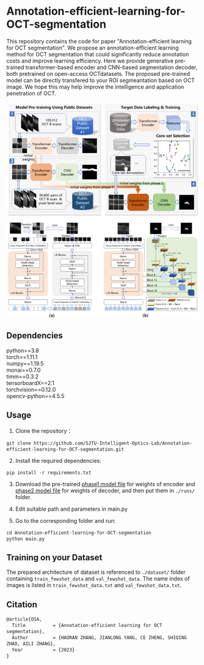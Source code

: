 # Annotation-efficient-learning-for-OCT-segmentation

This repository contains the code for paper "Annotation-efficient learning for OCT segmentation". We propose an annotation-efficient learning method for OCT segmentation that could significantly reduce annotation costs and improve learning efficiency. Here we provide generative pre-trained transformer-based encoder and CNN-based segmentation decoder, both pretrained on open-access OCTdatasets. The proposed pre-trained model can be directly transfered to your ROI segmeantation based on OCT image. We hope this may help improve the intelligence and application penetration of OCT.

![Overview](images/Figure%201.png)
![Model architecture](images/Figure%202.png)

## Dependencies 
python==3.8<br>
torch==1.11.1<br>
numpy==1.19.5<br>
monai==0.7.0<br>
timm==0.3.2<br>
tensorboardX==2.1<br>
torchvision==0.12.0<br>
opencv-python==4.5.5<br>

## Usage
1. Clone the repository：
```
git clone https://github.com/SJTU-Intelligent-Optics-Lab/Annotation-efficient-learning-for-OCT-segmentation.git
```  

2. Install the required dependencies:
```
pip install -r requirements.txt
```
3. Download the pre-trained [phase1 model file](https://jbox.sjtu.edu.cn/l/d1pZvS) for weights of encoder and [phase2 model file](https://jbox.sjtu.edu.cn/l/t1vDE7) for weights of decoder, and then put them in `./runs/` folder.

4. Edit suitable path and parameters in main.py

5. Go to the corresponding folder and run:
```
cd Annotation-efficient-learning-for-OCT-segmentation
python main.py
```

## Training on your Dataset
The prepared architecture of dataset is referenced to `./dataset/` folder containing `train_fewshot_data` and `val_fewshot_data`. The name index of images is listed in `train_fewshot_data.txt` and `val_fewshot_data.txt`.

## Citation
```
@article{OSA,
  Title          = {Annotation-efficient learning for OCT segmentation},
  Author         = {HAORAN ZHANG, JIANLONG YANG, CE ZHENG, SHIQING ZHAO, AILI ZHANG},
  Year           = {2023}
}
```
